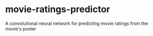 # movie-ratings-predictor
A convolutional neural network for predicting movie ratings from the movie's poster

